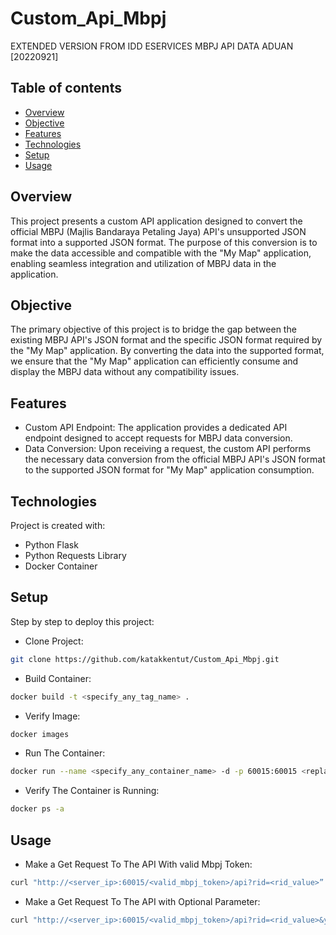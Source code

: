 # Custom_Api_Mbpj
EXTENDED VERSION FROM IDD ESERVICES MBPJ API DATA ADUAN [20220921] 

## Table of contents
* [Overview](#overview)
* [Objective](#objective)
* [Features](#features)
* [Technologies](#technologies)
* [Setup](#setup)
* [Usage](#usage)
  
## Overview

This project presents a custom API application designed to convert the official MBPJ (Majlis Bandaraya Petaling Jaya) API's unsupported JSON format into a supported JSON format. The purpose of this conversion is to make the data accessible and compatible with the "My Map" application, enabling seamless integration and utilization of MBPJ data in the application.

## Objective

The primary objective of this project is to bridge the gap between the existing MBPJ API's JSON format and the specific JSON format required by the "My Map" application. By converting the data into the supported format, we ensure that the "My Map" application can efficiently consume and display the MBPJ data without any compatibility issues.

## Features

* Custom API Endpoint: The application provides a dedicated API endpoint designed to accept requests for MBPJ data conversion.
* Data Conversion: Upon receiving a request, the custom API performs the necessary data conversion from the official MBPJ API's JSON format to the supported JSON format for "My Map" application consumption.
	
## Technologies
Project is created with:
* Python Flask
* Python Requests Library
* Docker Container

	
## Setup
Step by step to deploy this project:

* Clone Project:
```bash
git clone https://github.com/katakkentut/Custom_Api_Mbpj.git
```
* Build Container:
```bash
docker build -t <specify_any_tag_name> .
```
* Verify Image:
```bash
docker images
```
* Run The Container:
```bash
docker run --name <specify_any_container_name> -d -p 60015:60015 <replace_with_tag_name_before>
```
* Verify The Container is Running:
```bash
docker ps -a
```

## Usage
* Make a Get Request To The API With valid Mbpj Token:
```bash
curl "http://<server_ip>:60015/<valid_mbpj_token>/api?rid=<rid_value>”
```
* Make a Get Request To The API with Optional Parameter:
```bash
curl "http://<server_ip>:60015/<valid_mbpj_token>/api?rid=<rid_value>&year=<input_year>&month=<input_month>”
```
